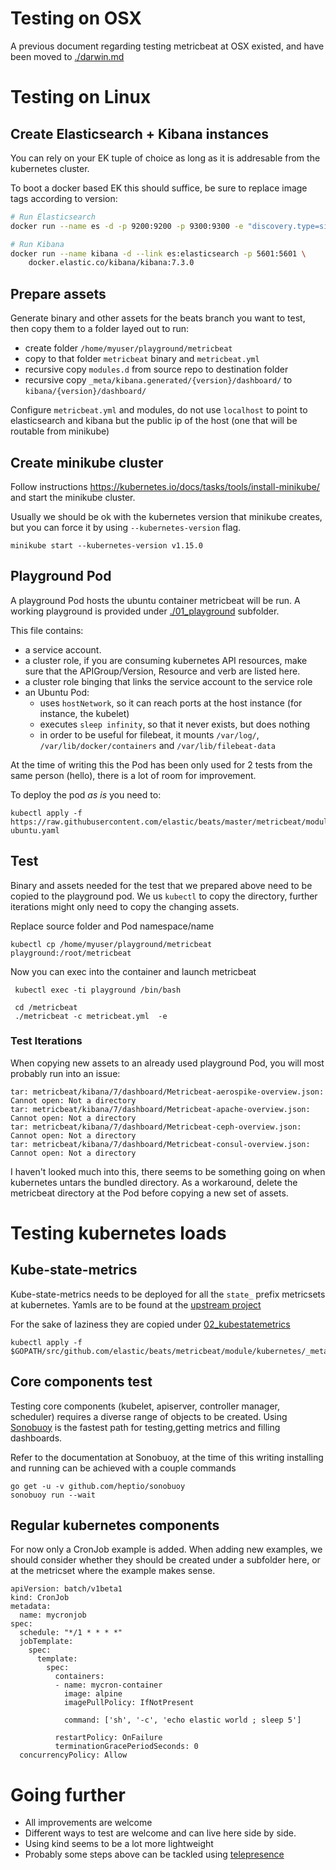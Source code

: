# Testing on OSX

A previous document regarding testing metricbeat at OSX existed, and have been moved to [./darwin.md](darwin.md)

# Testing on Linux

## Create Elasticsearch + Kibana instances

You can rely on your EK tuple of choice as long as it is addresable from the kubernetes cluster.

To boot a docker based EK this should suffice, be sure to replace image tags according to version:

```bash
# Run Elasticsearch
docker run --name es -d -p 9200:9200 -p 9300:9300 -e "discovery.type=single-node" docker.elastic.co/elasticsearch/elasticsearch:7.3.0

# Run Kibana
docker run --name kibana -d --link es:elasticsearch -p 5601:5601 \
    docker.elastic.co/kibana/kibana:7.3.0
```

## Prepare assets

Generate binary and other assets for the beats branch you want to test, then copy them to a folder layed out to run:

- create folder `/home/myuser/playground/metricbeat`
- copy to that folder `metricbeat` binary and `metricbeat.yml`
- recursive copy `modules.d` from source repo to destination folder
- recursive copy `_meta/kibana.generated/{version}/dashboard/` to `kibana/{version}/dashboard/`

Configure `metricbeat.yml` and modules, do not use `localhost` to point to elasticsearch and kibana but the public ip of the host (one that will be routable from minikube)


## Create minikube cluster

Follow instructions https://kubernetes.io/docs/tasks/tools/install-minikube/ and start the minikube cluster.

Usually we should be ok with the kubernetes version that minikube creates, but you can force it by using `--kubernetes-version` flag.

```
minikube start --kubernetes-version v1.15.0
```

## Playground Pod

A playground Pod hosts the ubuntu container metricbeat will be run. A working playground is provided under [./01_playground](./01_playground) subfolder.

This file contains:

- a service account.
- a cluster role, if you are consuming kubernetes API resources, make sure that the APIGroup/Version, Resource and verb are listed here.
- a cluster role binging that links the service account to the service role
- an Ubuntu Pod:
  - uses `hostNetwork`, so it can reach ports at the host instance (for instance, the kubelet)
  - executes `sleep infinity`, so that it never exists, but does nothing
  - in order to be useful for filebeat, it mounts `/var/log/`, `/var/lib/docker/containers` and `/var/lib/filebeat-data`

At the time of writing this the Pod has been only used for 2 tests from the same person (hello), there is a lot of room for improvement.

To deploy the pod _as is_ you need to:

```
kubectl apply -f https://raw.githubusercontent.com/elastic/beats/master/metricbeat/module/kubernetes/_meta/test/docs/01_playground/playground-ubuntu.yaml
```

## Test


Binary and assets needed for the test that we prepared above need to be copied to the playground pod. We us `kubectl` to copy the directory, further iterations might only need to copy the changing assets.

Replace source folder and Pod namespace/name

```
kubectl cp /home/myuser/playground/metricbeat playground:/root/metricbeat
```

Now you can exec into the container and launch metricbeat

```
 kubectl exec -ti playground /bin/bash

 cd /metricbeat
 ./metricbeat -c metricbeat.yml  -e

 ```

### Test Iterations

When copying new assets to an already used playground Pod, you will most probably run into an issue:
```
tar: metricbeat/kibana/7/dashboard/Metricbeat-aerospike-overview.json: Cannot open: Not a directory
tar: metricbeat/kibana/7/dashboard/Metricbeat-apache-overview.json: Cannot open: Not a directory
tar: metricbeat/kibana/7/dashboard/Metricbeat-ceph-overview.json: Cannot open: Not a directory
tar: metricbeat/kibana/7/dashboard/Metricbeat-consul-overview.json: Cannot open: Not a directory
```

I haven't looked much into this, there seems to be something going on when kubernetes untars the bundled directory. As a workaround, delete the metricbeat directory at the Pod before copying a new set of assets.

# Testing kubernetes loads

## Kube-state-metrics

Kube-state-metrics needs to be deployed for all the `state_` prefix metricsets at kubernetes. Yamls are to be found at the [upstream project](https://github.com/kubernetes/kube-state-metrics/tree/master/kubernetes)

For the sake of laziness they are copied under [02_kubestatemetrics](./02_kubestatemetrics)

```
kubectl apply -f $GOPATH/src/github.com/elastic/beats/metricbeat/module/kubernetes/_meta/test/docs/02_kubestatemetrics/1.7.0
```

## Core components test

Testing core components (kubelet, apiserver, controller manager, scheduler) requires a diverse range of objects to be created. Using [Sonobuoy](https://github.com/heptio/sonobuoy) is the fastest path for testing,getting metrics and filling dashboards.

Refer to the documentation at Sonobuoy, at the time of this writing installing and running can be achieved with a couple commands

```
go get -u -v github.com/heptio/sonobuoy
sonobuoy run --wait
```

## Regular kubernetes components

For now only a CronJob example is added.
When adding new examples, we should consider whether they should be created under a subfolder here, or at the metricset where the example makes sense.

```
apiVersion: batch/v1beta1
kind: CronJob
metadata:
  name: mycronjob
spec:
  schedule: "*/1 * * * *"
  jobTemplate:
    spec:
      template:
        spec:
          containers:
          - name: mycron-container
            image: alpine
            imagePullPolicy: IfNotPresent
            
            command: ['sh', '-c', 'echo elastic world ; sleep 5']
    
          restartPolicy: OnFailure
          terminationGracePeriodSeconds: 0
  concurrencyPolicy: Allow
```

# Going further

- All improvements are welcome
- Different ways to test are welcome and can live here side by side.
- Using kind seems to be a lot more lightweight
- Probably some steps above can be tackled using [telepresence](https://www.telepresence.io/)


